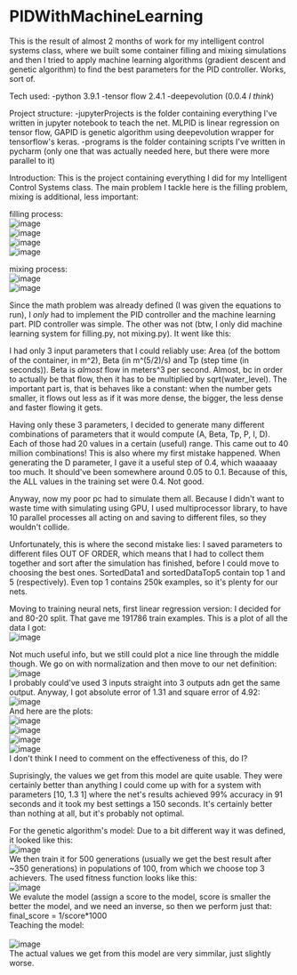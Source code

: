 # PIDWithMachineLearning
This is the result of almost 2 months of work for my intelligent control systems class, where we built some container filling and mixing simulations and then I tried to apply machine learning algorithms (gradient descent and genetic algorithm) to find the best parameters for the PID controller. Works, sort of.

Tech used:
-python 3.9.1
-tensor flow 2.4.1
-deepevolution (0.0.4 *I think*)

Project structure:
-jupyterProjects is the folder containing everything I've written in jupyter notebook to teach the net. MLPID is linear regression on tensor flow, GAPID is genetic algorithm using deepevolution wrapper for tensorflow's keras.
-programs is the folder containing scripts I've written in pycharm (only one that was actually needed here, but there were more parallel to it)

Introduction:
  This is the project containing everything I did for my Intelligent Control Systems class. The main problem I tackle here is the filling problem, mixing is additional, less important:

filling process:<br />
![image](https://user-images.githubusercontent.com/49408414/120939845-45db2900-c71a-11eb-9d00-b547afffe7b6.png)<br />
![image](https://user-images.githubusercontent.com/49408414/120939849-4e336400-c71a-11eb-8c8b-362b368c5df6.png)<br />
![image](https://user-images.githubusercontent.com/49408414/120939882-7b801200-c71a-11eb-94a8-90d4b99e8953.png)<br />
![image](https://user-images.githubusercontent.com/49408414/120940046-6e175780-c71b-11eb-845f-f87558df5b43.png)<br />

mixing process:<br />
![image](https://user-images.githubusercontent.com/49408414/120939820-22b07980-c71a-11eb-837d-1287a98849ad.png)<br />
![image](https://user-images.githubusercontent.com/49408414/120939866-61deca80-c71a-11eb-8f0e-e6a1fb20eff5.png)<br />

  Since the math problem was already defined (I was given the equations to run), I *only* had to implement the PID controller and the machine learning part. PID controller was simple. The other was not (btw, I only did machine learning system for filling.py, not mixing.py). It went like this:
  
  I had only 3 input parameters that I could reliably use: Area (of the bottom of the container, in m^2), Beta (in m^(5/2)/s) and Tp (step time (in seconds)). Beta is *almost* flow in meters^3 per second. Almost, bc in order to actually be that flow, then it has to be multiplied by sqrt(water_level). The important part is, that is behaves like a constant: when the number gets smaller, it flows out less as if it was more dense, the bigger, the less dense and faster flowing it gets.
  
  Having only these 3 parameters, I decided to generate many different combinations of parameters that it would compute (A, Beta, Tp, P, I, D). Each of those had 20 values in a certain (useful) range. This came out to 40 million combinations! This is also where my first mistake happened. When generating the D parameter, I gave it a useful step of 0.4, which waaaaay too much. It should've been somewhere around 0.05 to 0.1. Because of this, the ALL values in the training set were 0.4. Not good.
  
  Anyway, now my poor pc had to simulate them all. Because I didn't want to waste time with simulating using GPU, I used multiprocessor library, to have 10 parallel processes all acting on and saving to different files, so they wouldn't collide.
  
  Unfortunately, this is where the second mistake lies: I saved parameters to different files OUT OF ORDER, which means that I had to collect them together and sort after the simulation has finished, before I could move to choosing the best ones. SortedData1 and sortedDataTop5 contain top 1 and 5 (respectively). Even top 1 contains 250k examples, so it's plenty for our nets.
  
Moving to training neural nets, first linear regression version:
I decided for and 80-20 split. That gave me 191786 train examples. This is a plot of all the data I got:<br />
![image](https://user-images.githubusercontent.com/49408414/120940469-bfc0e180-c71d-11eb-9315-8cf818e74535.png)<br />

Not much useful info, but we still could plot a nice line through the middle though. We go on with normalization and then move to our net definition:<br />
![image](https://user-images.githubusercontent.com/49408414/120940914-06afd680-c720-11eb-9610-a3947939ddd8.png)<br />
I probably could've used 3 inputs straight into 3 outputs adn get the same output. Anyway, I got absolute error of 1.31 and square error of 4.92:<br />
![image](https://user-images.githubusercontent.com/49408414/120941140-5fcc3a00-c721-11eb-91fc-d3bd1b8ece15.png)<br />
And here are the plots:<br />
![image](https://user-images.githubusercontent.com/49408414/120941209-b8033c00-c721-11eb-8cff-7cf6cbcb7df5.png)<br />
![image](https://user-images.githubusercontent.com/49408414/120941240-d6693780-c721-11eb-8c87-38f126863ce5.png)<br />
![image](https://user-images.githubusercontent.com/49408414/120941259-e6811700-c721-11eb-983a-e58a0717c207.png)<br />
![image](https://user-images.githubusercontent.com/49408414/120941288-0fa1a780-c722-11eb-8c87-f1cf17939319.png)<br />
I don't think I need to comment on the effectiveness of this, do I?

Suprisingly, the values we get from this model are quite usable. They were certainly better than anything I could come up with for a system with parameters [10, 1.3 1] where the net's results achieved 99% accuracy in 91 seconds and it took my best settings a 150 seconds. It's certainly better than nothing at all, but it's probably not optimal. 

  For the genetic algorithm's model:
Due to a bit different way it was defined, it looked like this:<br />
![image](https://user-images.githubusercontent.com/49408414/120941514-678cde00-c723-11eb-8ee4-2c35fa703c3b.png)<br />
We then train it for 500 generations (usually we get the best result after ~350 generations) in populations of 100, from which we choose top 3 achievers. The used fitness function looks like this:<br />
![image](https://user-images.githubusercontent.com/49408414/120941596-bc305900-c723-11eb-9dfc-39777ca39791.png)<br />
We evalute the model (assign a score to the model, score is smaller the better the model, and we need an inverse, so then we perform just that:
final_score = 1/score\*1000<br />
Teaching the model:<br />
<br />
![image](https://user-images.githubusercontent.com/49408414/120941751-c2730500-c724-11eb-82c5-dd1481ebc978.png)<br />
The actual values we get from this model are very simmilar, just slightly worse.
